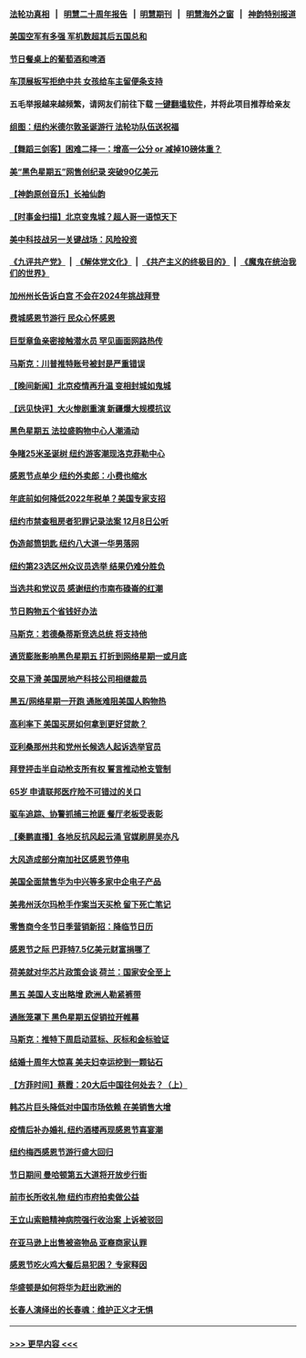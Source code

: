 #### [法轮功真相](https://github.com/gfw-breaker/truth/blob/master/README.md?t=0) &nbsp;&nbsp;|&nbsp;&nbsp; [明慧二十周年报告](https://github.com/gfw-breaker/mh-reports/blob/master/README.md?t=0) &nbsp;&nbsp;|&nbsp;&nbsp;[明慧期刊](https://github.com/gfw-breaker/mh-qikan) &nbsp;&nbsp;|&nbsp;&nbsp; [明慧海外之窗](https://github.com/gfw-breaker/mh-news/blob/master/README.md?t=0) &nbsp;&nbsp;|&nbsp;&nbsp; [神韵特别报道](https://github.com/gfw-breaker/mh-news/blob/master/shenyun.md?t=0)
#### [美国空军有多强 军机数超其后五国总和](../pages/nsc412/n13870993.md?t=11271901) 
#### [节日餐桌上的葡萄酒和啤酒](../pages/nsc412/n13874004.md?t=11271901) 
#### [车顶展板写拒绝中共 女孩给车主留便条支持](../pages/nsc412/n13873849.md?t=11271901) 
#### 五毛举报越来越频繁，请网友们前往下载 [一键翻墙软件](https://github.com/gfw-breaker/ssr-accounts)，并将此项目推荐给亲友
#### [组图：纽约米德尔敦圣诞游行 法轮功队伍送祝福](../pages/nsc412/n13873877.md?t=11271901) 
#### [【舞蹈三剑客】困难二择一：增高一公分 or 减掉10磅体重？](../pages/nsc412/n13873838.md?t=11271901) 
#### [美“黑色星期五”网售创纪录 突破90亿美元](../pages/nsc412/n13873847.md?t=11271901) 
#### [【神韵原创音乐】长袖仙韵](../pages/nsc412/n13873828.md?t=11271901) 
#### [【时事金扫描】北京变鬼城？超人哥一语惊天下](../pages/nsc412/n13873715.md?t=11271901) 
#### [美中科技战另一关键战场：风险投资](../pages/nsc412/n13873321.md?t=11271901) 
#### [《九评共产党》](https://github.com/begood0513/9ping.md/blob/master/README.md) &nbsp;|&nbsp; [《解体党文化》](../../../../jtdwh.md/blob/master/README.md)  &nbsp;|&nbsp; [《共产主义的终极目的》](../../../../gczydzjmd.md/blob/master/README.md) &nbsp;|&nbsp; [《魔鬼在统治我们的世界》](../../../../mgztzwmdsj.md/blob/master/README.md) 
#### [加州州长告诉白宫 不会在2024年挑战拜登](../pages/nsc412/n13873812.md?t=11271901) 
#### [费城感恩节游行 民众心怀感恩](../pages/nsc412/n13873729.md?t=11271901) 
#### [巨型章鱼亲密接触潜水员 罕见画面网路热传](../pages/nsc412/n13873492.md?t=11271901) 
#### [马斯克：川普推特账号被封是严重错误](../pages/nsc412/n13873622.md?t=11271901) 
#### [【晚间新闻】北京疫情再升温 变相封城如鬼城](../pages/nsc412/n13873490.md?t=11271901) 
#### [【远见快评】大火惨剧重演 新疆爆大规模抗议](../pages/nsc412/n13873301.md?t=11271901) 
#### [黑色星期五 法拉盛购物中心人潮涌动](../pages/nsc412/n13873387.md?t=11271901) 
#### [争睹25米圣诞树 纽约游客潮现洛克菲勒中心](../pages/nsc412/n13873393.md?t=11271901) 
#### [感恩节点单少 纽约外卖郎：小费也缩水](../pages/nsc412/n13873392.md?t=11271901) 
#### [年底前如何降低2022年税单？美国专家支招](../pages/nsc412/n13873314.md?t=11271901) 
#### [纽约市禁查租房者犯罪记录法案 12月8日公听](../pages/nsc412/n13873402.md?t=11271901) 
#### [伪造邮筒钥匙 纽约八大道一华男落网](../pages/nsc412/n13873428.md?t=11271901) 
#### [纽约第23选区州众议员选举 结果仍难分胜负](../pages/nsc412/n13873433.md?t=11271901) 
#### [当选共和党议员 感谢纽约市南布碌崙的红潮](../pages/nsc412/n13873426.md?t=11271901) 
#### [节日购物五个省钱好办法](../pages/nsc412/n13873400.md?t=11271901) 
#### [马斯克：若德桑蒂斯竞选总统 将支持他](../pages/nsc412/n13873416.md?t=11271901) 
#### [通货膨胀影响黑色星期五 打折到网络星期一或月底](../pages/nsc412/n13873384.md?t=11271901) 
#### [交易下滑 美国房地产科技公司相继裁员](../pages/nsc412/n13873382.md?t=11271901) 
#### [黑五/网络星期一开跑 通胀难阻美国人购物热](../pages/nsc412/n13873366.md?t=11271901) 
#### [高利率下 美国买房如何拿到更好贷款？](../pages/nsc412/n13873361.md?t=11271901) 
#### [亚利桑那州共和党州长候选人起诉选举官员](../pages/nsc412/n13873295.md?t=11271901) 
#### [拜登抨击半自动枪支所有权 誓言推动枪支管制](../pages/nsc412/n13873289.md?t=11271901) 
#### [65岁 申请联邦医疗险不可错过的关口](../pages/nsc412/n13873324.md?t=11271901) 
#### [驱车追踪、协警抓捕三抢匪 餐厅老板受表彰](../pages/nsc412/n13873316.md?t=11271901) 
#### [【秦鹏直播】各地反抗风起云涌 官媒刷屏吴亦凡](../pages/nsc412/n13873296.md?t=11271901) 
#### [大风造成部分南加社区感恩节停电](../pages/nsc412/n13873307.md?t=11271901) 
#### [美国全面禁售华为中兴等多家中企电子产品](../pages/nsc412/n13873193.md?t=11271901) 
#### [美弗州沃尔玛枪手作案当天买枪 留下死亡笔记](../pages/nsc412/n13873287.md?t=11271901) 
#### [零售商今冬节日季营销新招：降临节日历](../pages/nsc412/n13873130.md?t=11271901) 
#### [感恩节之际 巴菲特7.5亿美元财富捐哪了](../pages/nsc412/n13873205.md?t=11271901) 
#### [荷美就对华芯片政策会谈 荷兰：国家安全至上](../pages/nsc412/n13873080.md?t=11271901) 
#### [黑五 美国人支出略增 欧洲人勒紧裤带](../pages/nsc412/n13873127.md?t=11271901) 
#### [通胀笼罩下 黑色星期五促销拉开帷幕](../pages/nsc412/n13873074.md?t=11271901) 
#### [马斯克：推特下周启动蓝标、灰标和金标验证](../pages/nsc412/n13872957.md?t=11271901) 
#### [结婚十周年大惊喜 美夫妇幸运挖到一颗钻石](../pages/nsc412/n13872770.md?t=11271901) 
#### [【方菲时间】蔡霞：20大后中国往何处去？（上）](../pages/nsc412/n13872567.md?t=11271901) 
#### [韩芯片巨头降低对中国市场依赖 在美销售大增](../pages/nsc412/n13872792.md?t=11271901) 
#### [疫情后补办婚礼 纽约酒楼再现感恩节喜宴潮](../pages/nsc412/n13872709.md?t=11271901) 
#### [纽约梅西感恩节游行盛大回归](../pages/nsc412/n13872658.md?t=11271901) 
#### [节日期间 曼哈顿第五大道将开放步行街](../pages/nsc412/n13872706.md?t=11271901) 
#### [前市长所收礼物 纽约市府拍卖做公益](../pages/nsc412/n13872703.md?t=11271901) 
#### [王立山索赔精神病院强行收治案 上诉被驳回](../pages/nsc412/n13872633.md?t=11271901) 
#### [在亚马逊上出售被盗物品 亚裔商家认罪](../pages/nsc412/n13872630.md?t=11271901) 
#### [感恩节吃火鸡大餐后易犯困？ 专家释因](../pages/nsc412/n13872542.md?t=11271901) 
#### [华盛顿是如何将华为赶出欧洲的](../pages/nsc412/n13871839.md?t=11271901) 
#### [长春人演绎出的长春魂：维护正义才无惧](../pages/nsc412/n13871764.md?t=11271901) 

----
#### [ >>> 更早内容 <<< ](../indexes/nsc412-earlier.md)
